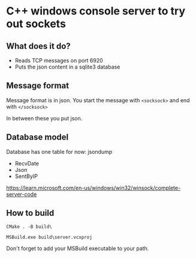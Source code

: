 # C++ windows console server to try out sockets

## What does it do?

- Reads TCP messages on port 6920
- Puts the json content in a sqlite3 database

## Message format

Message format is in json.
You start the message with ```<socksock>``` and end with ```</socksock>```

In between these you put json.

## Database model

Database has one table for now: jsondump

- RecvDate
- Json
- SentByIP

https://learn.microsoft.com/en-us/windows/win32/winsock/complete-server-code

## How to build

```
CMake . -B build\
```

```
MSBuild.exe build\server.vcxproj
```

Don't forget to add your MSBuild executable to your path.
